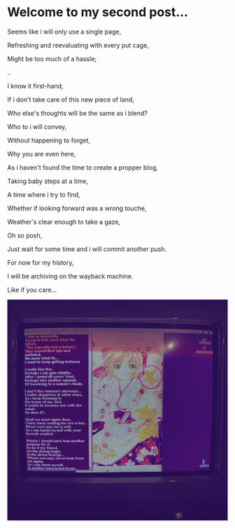 # Welcome to my second post...

Seems like i will only use a single page,

Refreshing and reevaluating with every put cage,

Might be too much of a hassle;

..

I know it first-hand, 

If i don't take care of this new piece of land,

Who else's thoughts will be the same as i blend?

Who to i will convey,

Without happening to forget,

Why you are even here,

As i haven't found the time to create a propper blog,

Taking baby steps at a time,

A time where i try to find,

Whether if looking forward was a wrong touche,

Weather's clear enough to take a gaze,

Oh so posh, 

Just wait for some time and i will commit another push.

For now for my history,

I will be archiving on the wayback machine.

Like if you care...


![logo](F2CFCC52-ADA8-4B1D-A2B9-49ABAB1741BA.JPG)

